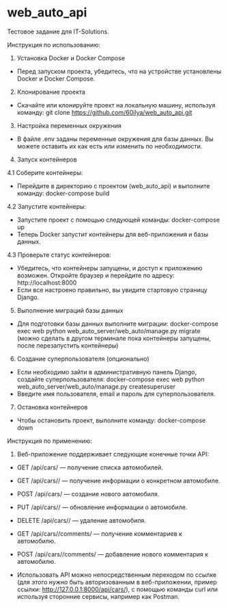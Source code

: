 # web_auto_api
Тестовое задание для IT-Solutions.

Инструкция по использованию:

1. Установка Docker и Docker Compose
- Перед запуском проекта, убедитесь, что на устройстве установлены Docker и Docker Compose.

2. Клонирование проекта
- Скачайте или клонируйте проект на локальную машину, используя команду: git clone https://github.com/60ilya/web_auto_api.git

3. Настройка переменных окружения
- В файле .env заданы переменные окружения для базы данных. Вы можете оставить их как есть или изменить по необходимости.

4. Запуск контейнеров

4.1 Соберите контейнеры:
- Перейдите в директорию с проектом (web_auto_api) и выполните команду: docker-compose build

4.2 Запустите контейнеры:
- Запустите проект с помощью следующей команды: docker-compose up
- Теперь Docker запустит контейнеры для веб-приложения и базы данных.

4.3 Проверьте статус контейнеров:
- Убедитесь, что контейнеры запущены, и доступ к приложению возможен. Откройте браузер и перейдите по адресу: http://localhost:8000
- Если все настроено правильно, вы увидите стартовую страницу Django.

5. Выполнение миграций базы данных
- Для подготовки базы данных выполните миграции: docker-compose exec web python web_auto_server/web_auto/manage.py migrate (можно сделать в другом терминале пока контейнеры запущены, после перезапустить контейнеры)

6. Создание суперпользователя (опционально)
- Если необходимо зайти в административную панель Django, создайте суперпользователя: docker-compose exec web python web_auto_server/web_auto/manage.py createsuperuser
- Введите имя пользователя, email и пароль для суперпользователя.

7. Остановка контейнеров
- Чтобы остановить проект, выполните команду: docker-compose down

Инструкция по применению:

1. Веб-приложение поддерживает следующие конечные точки API:
- GET /api/cars/ — получение списка автомобилей.
- GET /api/cars/<id>/ — получение информации о конкретном автомобиле.
- POST /api/cars/ — создание нового автомобиля.
- PUT /api/cars/<id>/ — обновление информации о автомобиле.
- DELETE /api/cars/<id>/ — удаление автомобиля.
- GET /api/cars/<id>/comments/ — получение комментариев к автомобилю.
- POST /api/cars/<id>/comments/ — добавление нового комментария к автомобилю.

- Использовать API можно непосредственным переходом по ссылке (для этого нужно быть авторизованным в веб-приложении, пример ссылки: http://127.0.0.1:8000/api/cars/), с помощью команды curl или используя сторонние сервисы, например как Postman.




